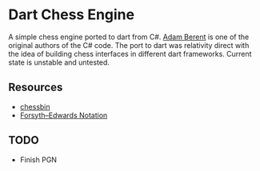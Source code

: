 Dart Chess Engine
=================

A simple chess engine ported to dart from C#. [Adam Berent](http://www.chessbin.com/) is one of the original authors of the C# code. The port to dart was relativity direct with the idea of building chess interfaces in different dart frameworks. Current state is unstable and untested. 

Resources
---------
* [chessbin](http://www.chessbin.com/)
* [Forsyth–Edwards Notation](http://www.chessgames.com/fenhelp.html)

TODO
----
* Finish PGN 